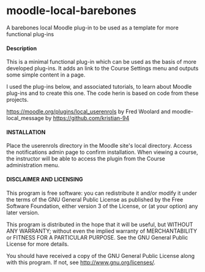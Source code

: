 # moodle-local-barebones
A barebones local Moodle plug-in to be used as a template for more functional plug-ins

#### Description ###
This is a minimal functional plug-in which can be used as the basis of more developed plug-ins.
It adds an link to the Course Settings menu and outputs some simple content in a page.

I used the plug-ins below, and associated tutorials, to learn about Moodle plug-ins and to create this one.
The code herin is based on code from these projects.

https://moodle.org/plugins/local_userenrols by Fred Woolard and moodle-local_message by https://github.com/kristian-94

#### INSTALLATION
Place the userenrols directory in the Moodle site's local directory. Access the notifications admin page to confirm installation. When viewing a course, the instructor will be able to access the plugin from the Course administration menu.

#### DISCLAIMER AND LICENSING
This program is free software: you can redistribute it and/or modify it under the terms of the GNU General Public License as published by the Free Software Foundation, either version 3 of the License, or (at your option) any later version.
 
This program is distributed in the hope that it will be useful, but WITHOUT ANY WARRANTY; without even the implied warranty of MERCHANTABILITY or FITNESS FOR A PARTICULAR PURPOSE. See the GNU General Public License for more details.
 
You should have received a copy of the GNU General Public License along with this program. If not, see <http://www.gnu.org/licenses/>.

